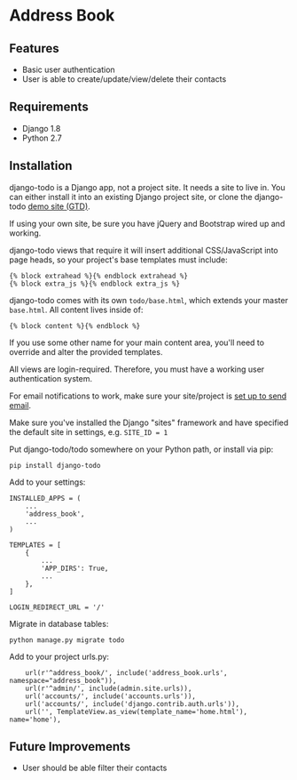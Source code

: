 # Address Book

## Features

* Basic user authentication
* User is able to create/update/view/delete their contacts


## Requirements

* Django 1.8
* Python 2.7

## Installation

django-todo is a Django app, not a project site. It needs a site to live in. You can either install it into an existing Django project site, or clone the django-todo [demo site (GTD)](https://github.com/shacker/gtd).

If using your own site, be sure you have jQuery and Bootstrap wired up and working.

django-todo views that require it will insert additional CSS/JavaScript into page heads, so your project's base templates must include:

```jinja
{% block extrahead %}{% endblock extrahead %}
{% block extra_js %}{% endblock extra_js %}
```

django-todo comes with its own `todo/base.html`, which extends your master `base.html`. All content lives inside of:

`{% block content %}{% endblock %}`

If you use some other name for your main content area, you'll need to override and alter the provided templates.

All views are login-required. Therefore, you must have a working user authentication system.

For email notifications to work, make sure your site/project is [set up to send email](https://docs.djangoproject.com/en/2.0/topics/email/).

Make sure you've installed the Django "sites" framework and have specified the default site in settings, e.g. `SITE_ID = 1`

Put django-todo/todo somewhere on your Python path, or install via pip:

    pip install django-todo


Add to your settings:

```
INSTALLED_APPS = (
    ...
    'address_book',
    ...
)
```

```
TEMPLATES = [
    {
        ...
        'APP_DIRS': True,
        ...
    },
]

LOGIN_REDIRECT_URL = '/'
```

Migrate in database tables:

`python manage.py migrate todo`

Add to your project urls.py:

```
    url(r'^address_book/', include('address_book.urls', namespace="address_book")),
    url(r'^admin/', include(admin.site.urls)),
    url('accounts/', include('accounts.urls')),
    url('accounts/', include('django.contrib.auth.urls')),
    url('', TemplateView.as_view(template_name='home.html'), name='home'),
```

## Future Improvements

* User should be able filter their contacts
